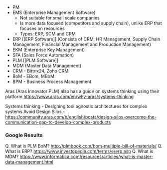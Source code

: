 - PM 
- EMS (Enterprise Management Software)
	- Not suitable for small scale companies
	- Is more data focused (competitors and supply chain), unlike ERP that focuses on resources
	- Types: ERP, SCM and CRM
- ERP [[ERP Software]] (Consists of CRM, HR Management, Supply Chain Management, Financial Management and Production Management)
- EKM (Enterprise Key Management)
- SFA (Sales Force Automation)
- PLM [[PLM Software]]
- MDM (Master Data Management)
- CRM - Bittrix24, Zoho CRM
- BoM - EBom, MBoM
- BPM - Business Process Management

Aras (Aras Innovator PLM) also has a guide on systems thinking using their platform
https://www.aras.com/en/why-aras/systems-thinking

Systems thinking - Designing tool agnostic architectures for complex systems
Avoid Design Silos - https://community.aras.com/b/english/posts/design-silos-overcome-the-communication-gap-to-develop-complex-products

### Google Results
Q. What is PLM BoM?
http://plmbook.com/bom-multiple-bill-of-materials/
Q. What is ERP?
https://www.investopedia.com/terms/e/erp.asp
Q. What is MDM?
https://www.informatica.com/resources/articles/what-is-master-data-management.html